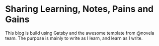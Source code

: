 # Sharing Learning, Notes, Pains and Gains

This blog is build using Gatsby and the awesome template from @novela team. The purpose is mainly to write as I learn, and 
learn as I write. 
